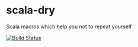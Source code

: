 # scala-dry
Scala macros which help you not to repeat yourself

[![Build Status](https://travis-ci.org/alexeyr/scala-dry.svg?branch=master)](https://travis-ci.org/alexeyr/scala-dry)
